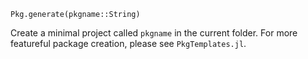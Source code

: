 ```
Pkg.generate(pkgname::String)
```

Create a minimal project called `pkgname` in the current folder. For more featureful package creation, please see `PkgTemplates.jl`.
